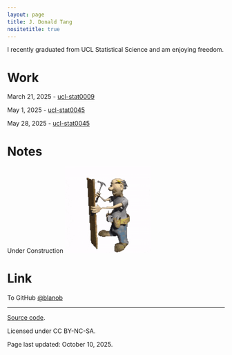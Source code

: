 ```yaml
---
layout: page
title: J. Donald Tang
nositetitle: true
---
```


I recently graduated from UCL Statistical Science and am enjoying freedom.

# Work

March 21, 2025 - [ucl-stat0009](https://blanob.github.io/assets/availability-analysis.html)

May 1, 2025 - [ucl-stat0045](https://blanob.github.io/assets/data-ethics.pdf)

May 28, 2025</i> - [ucl-stat0045](https://blanob.github.io/assets/anova.pdf)

# Notes

Under Construction <img src="construction.gif" width="200" >

# Link

To GitHub [@blanob](https://github.com/blanob)

---

<div class="small center">
<p><a href="https://github.com/blanob/blanob.github.io/">Source code</a>.</p>
<p>Licensed under CC BY-NC-SA.</p>
<p>Page last updated: October 10, 2025.</p>
</div>
